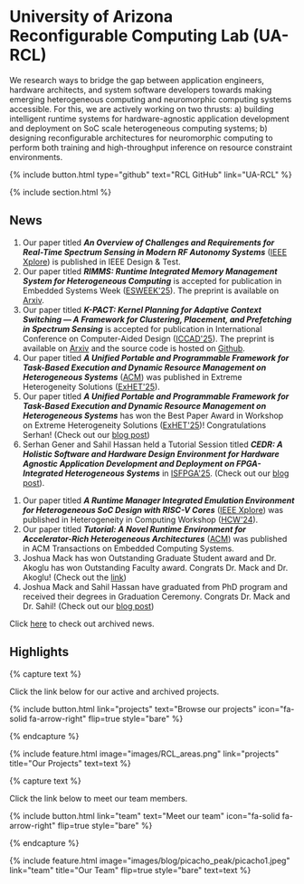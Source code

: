 ---
---

# University of Arizona Reconfigurable Computing Lab (UA-RCL)

We research ways to bridge the gap between application engineers, hardware architects, and system software developers towards making emerging heterogeneous computing and neuromorphic computing systems accessible. For this, we are actively working on two thrusts: a) building intelligent runtime systems for hardware-agnostic application development and deployment on SoC scale heterogeneous computing systems; b) designing reconfigurable architectures for neuromorphic computing to perform both training and high-throughput inference on resource constraint environments.

{%
  include button.html
  type="github"
  text="RCL GitHub"
  link="UA-RCL"
%}

{% include section.html %}

## News

1. Our paper titled ***An Overview of Challenges and Requirements for Real-Time Spectrum Sensing in Modern RF Autonomy Systems*** ([IEEE Xplore](https://ieeexplore.ieee.org/document/11104816)) is published in IEEE Design & Test.
1. Our paper titled ***RIMMS: Runtime Integrated Memory Management System for Heterogeneous Computing*** is accepted for publication in Embedded Systems Week ([ESWEEK'25](https://esweek.org/)). The preprint is available on [Arxiv](https://arxiv.org/abs/2507.20514).
1. Our paper titled ***K-PACT: Kernel Planning for Adaptive Context Switching — A Framework for Clustering, Placement, and Prefetching in Spectrum Sensing*** is accepted for publication in International Conference on Computer-Aided Design ([ICCAD'25](https://2025.iccad.com/)). The preprint is available on [Arxiv](https://arxiv.org/abs/2507.19662) and the source code is hosted on [Github](https://github.com/UA-RCL/K-PACT).
1. Our paper titled ***A Unified Portable and Programmable Framework for Task-Based Execution and Dynamic Resource Management on Heterogeneous Systems*** ([ACM](https://dl.acm.org/doi/10.1145/3720555.3721988)) was published in Extreme Heterogeneity Solutions ([ExHET'25](https://ornl.github.io/events/exhet2025/)). 
1. Our paper titled ***A Unified Portable and Programmable Framework for Task-Based Execution and Dynamic Resource Management on Heterogeneous Systems*** has won the Best Paper Award in Workshop on Extreme Heterogeneity Solutions ([ExHET'25](https://ornl.github.io/events/exhet2025/))! Congratulations Serhan! (Check out our [blog post](./2025/03/03/isfpga_tutorial_and_exhet.html))
1. Serhan Gener and Sahil Hassan held a Tutorial Session titled ***CEDR: A Holistic Software and Hardware Design Environment for Hardware Agnostic Application Development and Deployment on FPGA-Integrated Heterogeneous Systems*** in [ISFPGA'25](https://www.isfpga.org/workshops-tutorials/#t6). (Check out our [blog post](./2025/03/03/isfpga_tutorial_and_exhet.html)).
<!-- 1. Our paper titled ***A Unified Portable and Programmable Framework for Task-Based Execution and Dynamic Resource Management on Heterogeneous Systems*** is accepted for publication in Workshop on Extreme Heterogeneity Solutions ([ExHET'25](https://ornl.github.io/events/exhet2025/)) -->
1. Our paper titled ***A Runtime Manager Integrated Emulation Environment for Heterogeneous SoC Design with RISC-V Cores*** ([IEEE Xplore](https://ieeexplore.ieee.org/document/10596355)) was published in Heterogeneity in Computing Workshop ([HCW'24](https://hcw.pages.dev/)). 
1. Our paper titled ***Tutorial: A Novel Runtime Environment for Accelerator-Rich Heterogeneous Architectures*** ([ACM](https://dl.acm.org/doi/abs/10.1145/3687463)) was published in ACM Transactions on Embedded Computing Systems. 
1. Joshua Mack has won Outstanding Graduate Student award and Dr. Akoglu has won Outstanding Faculty award. Congrats Dr. Mack and Dr. Akoglu! (Check out the [link](https://ece.engineering.arizona.edu/news-events/celebrating-class-2024))   
1. Joshua Mack and Sahil Hassan have graduated from PhD program and received their degrees in Graduation Ceremony. Congrats Dr. Mack and Dr. Sahil! (Check out our [blog post](./2024/05/10/graduation_ceremony.html))   

Click [here](./archived_news/) to check out archived news.

## Highlights

{% capture text %}

Click the link below for our active and archived projects.

{%
  include button.html
  link="projects"
  text="Browse our projects"
  icon="fa-solid fa-arrow-right"
  flip=true
  style="bare"
%}

{% endcapture %}

{%
  include feature.html
  image="images/RCL_areas.png"
  link="projects"
  title="Our Projects"
  text=text
%}

{% capture text %}

Click the link below to meet our team members.

{%
  include button.html
  link="team"
  text="Meet our team"
  icon="fa-solid fa-arrow-right"
  flip=true
  style="bare"
%}

{% endcapture %}

{%
  include feature.html
  image="images/blog/picacho_peak/picacho1.jpeg"
  link="team"
  title="Our Team"
  flip=true
  style="bare"
  text=text
%}

<!-- 
Will uncomment as the tutorial is finalized

{% capture text %}

Click the link below to see our presentations and tutorials.

{%
  include button.html
  link="presentations"
  text="Presentations and Tutorials"
  icon="fa-solid fa-arrow-right"
  flip=true
  style="bare"
%}

{% endcapture %}

{%
  include feature.html
  image="images/blog/picacho_peak/picacho1.jpeg"
  link="presentations"
  title="Our Presentations"
  style="bare"
  text=text
%} -->
